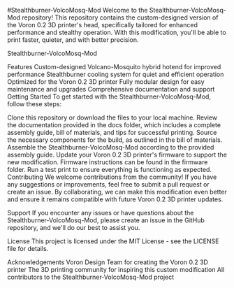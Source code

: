 #Stealthburner-VolcoMosq-Mod
Welcome to the Stealthburner-VolcoMosq-Mod repository! This repository contains the custom-designed version of the Voron 0.2 3D printer's head, specifically tailored for enhanced performance and stealthy operation. With this modification, you'll be able to print faster, quieter, and with better precision.

Stealthburner-VolcoMosq-Mod

Features
Custom-designed Volcano-Mosquito hybrid hotend for improved performance
Stealthburner cooling system for quiet and efficient operation
Optimized for the Voron 0.2 3D printer
Fully modular design for easy maintenance and upgrades
Comprehensive documentation and support
Getting Started
To get started with the Stealthburner-VolcoMosq-Mod, follow these steps:

Clone this repository or download the files to your local machine.
Review the documentation provided in the docs folder, which includes a complete assembly guide, bill of materials, and tips for successful printing.
Source the necessary components for the build, as outlined in the bill of materials.
Assemble the Stealthburner-VolcoMosq-Mod according to the provided assembly guide.
Update your Voron 0.2 3D printer's firmware to support the new modification. Firmware instructions can be found in the firmware folder.
Run a test print to ensure everything is functioning as expected.
Contributing
We welcome contributions from the community! If you have any suggestions or improvements, feel free to submit a pull request or create an issue. By collaborating, we can make this modification even better and ensure it remains compatible with future Voron 0.2 3D printer updates.

Support
If you encounter any issues or have questions about the Stealthburner-VolcoMosq-Mod, please create an issue in the GitHub repository, and we'll do our best to assist you.

License
This project is licensed under the MIT License - see the LICENSE file for details.

Acknowledgements
Voron Design Team for creating the Voron 0.2 3D printer
The 3D printing community for inspiring this custom modification
All contributors to the Stealthburner-VolcoMosq-Mod project
